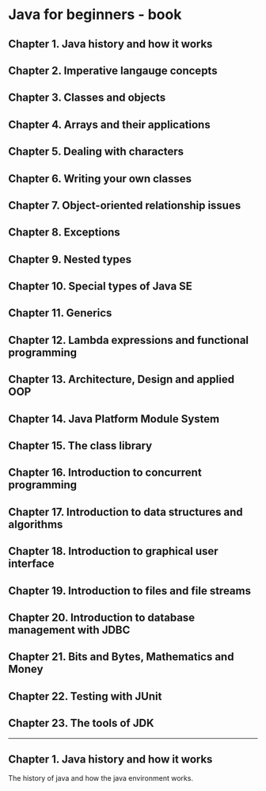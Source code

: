 # Java for beginners - book

## Chapter 1. Java history and how it works

## Chapter 2. Imperative langauge concepts

## Chapter 3. Classes and objects

## Chapter 4. Arrays and their applications

## Chapter 5. Dealing with characters

## Chapter 6. Writing your own classes

## Chapter 7. Object-oriented relationship issues

## Chapter 8. Exceptions

## Chapter 9. Nested types

## Chapter 10. Special types of Java SE

## Chapter 11. Generics<T>

## Chapter 12. Lambda expressions and functional programming

## Chapter 13. Architecture, Design and applied OOP

## Chapter 14. Java Platform Module System

## Chapter 15. The class library

## Chapter 16. Introduction to concurrent programming

## Chapter 17. Introduction to data structures and algorithms

## Chapter 18. Introduction to graphical user interface

## Chapter 19. Introduction to files and file streams

## Chapter 20. Introduction to database management with JDBC

## Chapter 21. Bits and Bytes, Mathematics and Money

## Chapter 22. Testing with JUnit

## Chapter 23. The tools of JDK

---

## Chapter 1. Java history and how it works

The history of java and how the java environment works.